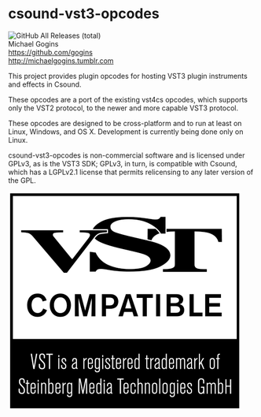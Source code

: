 # csound-vst3-opcodes
![GitHub All Releases (total)](https://img.shields.io/github/downloads/gogins/csound-vst3-opcodes/total.svg)<br>
Michael Gogins<br>
https://github.com/gogins<br>
http://michaelgogins.tumblr.com


This project provides plugin opcodes for hosting VST3 plugin instruments and effects in Csound.

These opcodes are a port of the existing vst4cs opcodes, which supports only the VST2 protocol, to the newer and more capable VST3 protocol.

These opcodes are designed to be cross-platform and to run at least on Linux, Windows, and OS X. Development is currently being done only on Linux.

csound-vst3-opcodes is non-commercial software and is licensed under GPLv3, as is the VST3 SDK; GPLv3, in turn, is compatible with Csound, which has a LGPLv2.1 license that permits relicensing to any later version of the GPL.

![](VST_Compatible_Logo_Steinberg_with_TM_negative.png "VST3")

